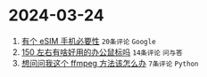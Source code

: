 # 2024-03-24

1. [有个 eSIM 手机必要性](https://www.v2ex.com/t/1026440) `20条评论` `Google`
1. [150 左右有啥好用的办公鼠标吗](https://www.v2ex.com/t/1026441) `14条评论` `问与答`
1. [想问问我这个 ffmpeg 方法该怎么办](https://www.v2ex.com/t/1026444) `7条评论` `Python`
